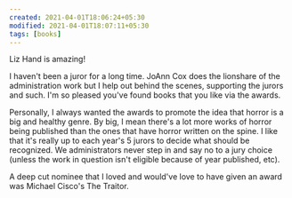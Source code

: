 ```yaml
---
created: 2021-04-01T18:06:24+05:30
modified: 2021-04-01T18:07:11+05:30
tags: [books]
---
```


 Liz Hand is amazing!

I haven't been a juror for a long time. JoAnn Cox does the lionshare of the administration work but I help out behind the scenes, supporting the jurors and such. I'm so pleased you've found books that you like via the awards. 

Personally, I always wanted the awards to promote the idea that horror is a big and healthy genre. By big, I mean there's a lot more works of horror being published than the ones that have horror written on the spine. I like that it's really up to each year's 5 jurors to decide what should be recognized. We administrators never step in and say no to a jury choice (unless the work in question isn't eligible because of year published, etc). 

A deep cut nominee that I loved and would've love to have given an award was Michael Cisco's The Traitor. 
